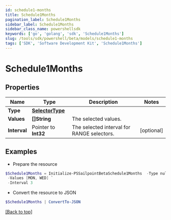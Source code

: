 ```yaml
---
id: schedule1-months
title: Schedule1Months
pagination_label: Schedule1Months
sidebar_label: Schedule1Months
sidebar_class_name: powershellsdk
keywords: ['go', 'golang', 'sdk', 'Schedule1Months'] 
slug: /tools/sdk/powershell/beta/models/schedule1-months
tags: ['SDK', 'Software Development Kit', 'Schedule1Months']
---
```



# Schedule1Months

## Properties

Name | Type | Description | Notes
------------ | ------------- | ------------- | -------------
**Type** |  [**SelectorType**](selector-type) |  | 
**Values** |  **[]String** | The selected values.  | 
**Interval** |  Pointer to **Int32** | The selected interval for RANGE selectors.  | [optional] 

## Examples

- Prepare the resource
```powershell
$Schedule1Months = Initialize-PSSailpointBetaSchedule1Months  -Type null `
 -Values [MON, WED] `
 -Interval 3
```

- Convert the resource to JSON
```powershell
$Schedule1Months | ConvertTo-JSON
```


[[Back to top]](#) 

